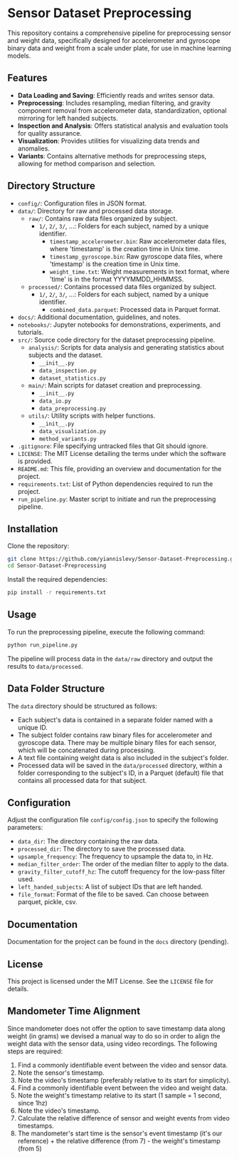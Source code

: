 # Sensor Dataset Preprocessing

This repository contains a comprehensive pipeline for preprocessing sensor and weight data, specifically designed for accelerometer and gyroscope binary data and weight from a scale under plate, for use in machine learning models.

## Features

- **Data Loading and Saving**: Efficiently reads and writes sensor data.
- **Preprocessing**: Includes resampling, median filtering, and gravity component removal from accelerometer data, standardization, optional mirroring for left handed subjects.
- **Inspection and Analysis**: Offers statistical analysis and evaluation tools for quality assurance.
- **Visualization**: Provides utilities for visualizing data trends and anomalies.
- **Variants**: Contains alternative methods for preprocessing steps, allowing for method comparison and selection.

## Directory Structure


- `config/`: Configuration files in JSON format.
- `data/`: Directory for raw and processed data storage.
  - `raw/`: Contains raw data files organized by subject.
    - `1/`, `2/`, `3/`, ...: Folders for each subject, named by a unique identifier.
      - `timestamp_accelerometer.bin`: Raw accelerometer data files, where 'timestamp' is the creation time in Unix time.
      - `timestamp_gyroscope.bin`: Raw gyroscope data files, where 'timestamp' is the creation time in Unix time.
      - `weight_time.txt`: Weight measurements in text format, where 'time' is in the format YYYYMMDD_HHMMSS.
  - `processed/`: Contains processed data files organized by subject.
    - `1/`, `2/`, `3/`, ...: Folders for each subject, named by a unique identifier.
      - `combined_data.parquet`: Processed data in Parquet format.
- `docs/`: Additional documentation, guidelines, and notes.
- `notebooks/`: Jupyter notebooks for demonstrations, experiments, and tutorials.
- `src/`: Source code directory for the dataset preprocessing pipeline.
  - `analysis/`: Scripts for data analysis and generating statistics about subjects and the dataset.
    - `__init__.py`
    - `data_inspection.py`
    - `dataset_statistics.py`
  - `main/`: Main scripts for dataset creation and preprocessing.
    - `__init__.py`
    - `data_io.py`
    - `data_preprocessing.py`
  - `utils/`: Utility scripts with helper functions.
    - `__init__.py`
    - `data_visualization.py`
    - `method_variants.py`
- `.gitignore`: File specifying untracked files that Git should ignore.
- `LICENSE`: The MIT License detailing the terms under which the software is provided.
- `README.md`: This file, providing an overview and documentation for the project.
- `requirements.txt`: List of Python dependencies required to run the project.
- `run_pipeline.py`: Master script to initiate and run the preprocessing pipeline.

## Installation

Clone the repository:

```bash
git clone https://github.com/yiannislevy/Sensor-Dataset-Preprocessing.git
cd Sensor-Dataset-Preprocessing
```

Install the required dependencies:

```bash
pip install -r requirements.txt
```

## Usage

To run the preprocessing pipeline, execute the following command:

```bash
python run_pipeline.py
```
The pipeline will process data in the `data/raw` directory and output the results to `data/processed`.

## Data Folder Structure

The `data` directory should be structured as follows:

- Each subject's data is contained in a separate folder named with a unique ID.
- The subject folder contains raw binary files for accelerometer and gyroscope data. There may be multiple binary files for each sensor, which will be concatenated during processing.
- A text file containing weight data is also included in the subject's folder.
- Processed data will be saved in the `data/processed` directory, within a folder corresponding to the subject's ID, in a Parquet (default) file that contains all processed data for that subject.

## Configuration

Adjust the configuration file `config/config.json` to specify the following parameters:

- `data_dir`: The directory containing the raw data.
- `processed_dir`: The directory to save the processed data.
- `upsample_frequency`: The frequency to upsample the data to, in Hz.
- `median_filter_order`: The order of the median filter to apply to the data.
- `gravity_filter_cutoff_hz`: The cutoff frequency for the low-pass filter used.
- `left_handed_subjects`: A list of subject IDs that are left handed.
- `file_format`: Format of the file to be saved. Can choose between parquet, pickle, csv.

## Documentation

Documentation for the project can be found in the `docs` directory (pending).

## License

This project is licensed under the MIT License. See the `LICENSE` file for details.

## Mandometer Time Alignment

Since mandometer does not offer the option to save timestamp data along weight (in grams) we devised a manual way to do so in order to align the weight data with the sensor data, using video recordings. The following steps are required:

1. Find a commonly identifiable event between the video and sensor data.
2. Note the sensor's timestamp.
3. Note the video's timestamp (preferably relative to its start for simplicity).
4. Find a commonly identifiable event between the video and weight data.
5. Note the weight's timestamp relative to its start (1 sample = 1 second, since 1hz)
6. Note the video's timestamp.
7. Calculate the relative difference of sensor and weight events from video timestamps.
8. The mandometer's start time is the sensor's event timestamp (it's our reference) + the relative difference (from 7) - the weight's timestamp (from 5)
